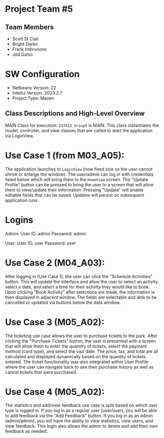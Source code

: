 # Project Team #5

## Team Members

- Scott St Clair
- Bright Darko
- Frank Imbrunone
- Jed Galvo

# SW Configuration

- Netbeans Version: 22
- IntelliJ Version: 2023.2.7
- Project Type: Maven

## Class Descriptions and High-Level Overview

MAIN Class for execution: `IST412_Group5` is MAIN. This class instantiates the model, controller, and view classes that are called to start the application via LoginView.

# Use Case 1 (from M03_A05):
The application launches to `LoginView` (now fixed size so the user cannot shrink or enlarge the window). 
The user/admin can log in with credentials listed below which will bring them to the `HomeView` screen.
The "Update Profile" button can be pressed to bring the user to a screen that will allow them to view/update their information. 
Pressing "Update" will enable editable fields that can be saved.
Updates will persist on subsequent application runs.

# Logins 
Admin:
User ID: admin
Password: admin

User:
User ID: user
Password: user

# Use Case 2 (M04_A03):
After logging in (Use Case 1), the user can click the "Schedule Activities" button.
This will update the interface and allow the user to select an activity, select a date, and select a time for their activity they would like to book.
Upon clicking "Book Activity" after selections are made, the information is then displayed in adjacent window.
The fields are selectable and able to be cancelled or updated via buttons below the data window.

# Use Case 3 (M05_A02):
The ticketing use case allows the user to purchase tickets to the park. After clicking the "Purchase Tickets" button, the user is presented with a screen that will allow 
them to enter the quantity of tickets, select the payment method (card type), and select the visit date. The price, tax, and total are all calculated and displayed
dynamically based on the quantity of tickets entered. The ticket functionality was also integrated within User Profile where the user can navigate back to see their purchase history
as well as cancel tickets that were purchased.


# Use Case 4 (M05_A02):
The statistics and add/view feedback use case is split based on which user type is logged in. If you log in as a regular user (user/user), you will be able to add feedback via the "Add Feedback" button. 
If you log in as an admin (admin/admin), you will have the ability to view statistics, view users, and view feedback. This login also allows the admin to delete and add their own 
feedback as needed.
